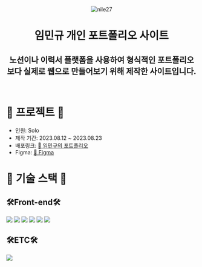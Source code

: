 
<div align=center> 
  
![nile27](https://capsule-render.vercel.app/api?type=Waving&color=46AEDE&text=nile27'Portfolio&fontColor=ffffff&height=150)

# 임민규 개인 포트폴리오 사이트
## 노션이나 이력서 플랫폼을 사용하여 형식적인 포트폴리오보다 실제로 웹으로 만들어보기 위해 제작한 사이트입니다.

</div>
</br>

# 🧩 프로젝트 🧩
- 인원: Solo
- 제작 기간: 2023.08.12 ~ 2023.08.23
- 배포링크:   [📎 임민규의 포트폴리오](https://nile27.github.io/)
- Figma:   [📎 Figma](https://www.figma.com/file/g0fMpeE9IiQ8Ww1Vd37qBd/%ED%8F%AC%ED%8A%B8%ED%8F%B4%EB%A6%AC%EC%98%A4(UI)?type=design&node-id=0-1&mode=design&t=PjBLYVJr7YN8MlHJ-0)


# 🧩 기술 스택 🧩

## 🛠️Front-end🛠️


<div align="left">
	<img src="https://img.shields.io/badge/React-444444?style=for-the-badge&logo=react" />
	<img src="https://img.shields.io/badge/HTML5-E34F26?style=for-the-badge&logo=HTML5&logoColor=white" />
	<img src="https://img.shields.io/badge/SCSS-CC6699?style=for-the-badge&logo=Sass&logoColor=white" />
	<img src="https://img.shields.io/badge/TypeScript-3178C6?style=for-the-badge&logo=TypeScript&logoColor=white" />
  <img src="https://img.shields.io/badge/recoil-3578E5?style=for-the-badge&logo=recoil&logoColor=white" />
  <img src="https://img.shields.io/badge/ReactResponsive-61DAFB?style=for-the-badge&logo=React&logoColor=white" />
</div>

## 🛠️ETC🛠️

<div align="left">
  <img src="https://img.shields.io/badge/Figma-F24E1E?style=for-the-badge&logo=figma&logoColor=white" />
</div>
